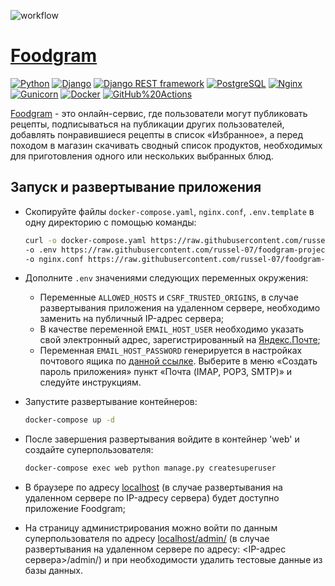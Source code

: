 ![workflow](https://github.com/russel-07/foodgram-project/actions/workflows/foodgram_workflow.yml/badge.svg)
 
# [Foodgram](https://russel.fun/)
 
[![Python](https://img.shields.io/badge/-Python-464646?style=flat-square&logo=Python)](https://www.python.org/)
[![Django](https://img.shields.io/badge/-Django-464646?style=flat-square&logo=Django)](https://www.djangoproject.com/)
[![Django REST framework](https://img.shields.io/badge/-Django%20REST%20Framework-464646?style=flat-square&logo=Django%20REST%20Framework)](https://www.django-rest-framework.org/)
[![PostgreSQL](https://img.shields.io/badge/-PostgreSQL-464646?style=flat-square&logo=PostgreSQL)](https://www.postgresql.org/)
[![Nginx](https://img.shields.io/badge/-NGINX-464646?style=flat-square&logo=NGINX)](https://nginx.org/ru/)
[![Gunicorn](https://img.shields.io/badge/-gunicorn-464646?style=flat-square&logo=gunicorn)](https://gunicorn.org/)
[![Docker](https://img.shields.io/badge/-Docker-464646?style=flat-square&logo=docker)](https://www.docker.com/)
[![GitHub%20Actions](https://img.shields.io/badge/-GitHub%20Actions-464646?style=flat-square&logo=GitHub%20actions)](https://github.com/features/actions)
 
[Foodgram](https://russel.fun/) - это онлайн-сервис, где пользователи могут публиковать рецепты, подписываться на публикации других пользователей, добавлять понравившиеся рецепты в список «Избранное», а перед походом в магазин скачивать сводный список продуктов, необходимых для приготовления одного или нескольких выбранных блюд.
 
## Запуск и развертывание приложения
- Cкопируйте файлы `docker-compose.yaml`, `nginx.conf`, `.env.template` в одну директорию с помощью команды:
    ```bash
    curl -o docker-compose.yaml https://raw.githubusercontent.com/russel-07/foodgram-project/main/docker-compose.yaml \
    -o .env https://raw.githubusercontent.com/russel-07/foodgram-project/main/.env.template \
    -o nginx.conf https://raw.githubusercontent.com/russel-07/foodgram-project/main/nginx.conf
    ```
 
- Дополните `.env` значениями следующих переменных окружения:
    - Переменные `ALLOWED_HOSTS` и `CSRF_TRUSTED_ORIGINS`, в случае развертывания приложения на удаленном сервере, необходимо заменить на публичный IP-адрес сервера;
    - В качестве переменной `EMAIL_HOST_USER` необходимо указать свой электронный адрес, зарегистрированный на [Яндекс.Почте](https://passport.yandex.ru/auth);
    - Переменная `EMAIL_HOST_PASSWORD` генерируется в настройках почтового ящика по [данной ссылке](https://id.yandex.ru/security/app-passwords). Выберите в меню «Создать пароль приложения» пункт «Почта (IMAP, POP3, SMTP)» и следуйте инструкциям.
 
- Запустите развертывание контейнеров:
    ```bash
    docker-compose up -d
    ```
 
- После завершения развертывания войдите в контейнер 'web' и создайте суперпользователя:
    ```bash
    docker-compose exec web python manage.py createsuperuser
    ```
 
- В браузере по адресу [localhost](http://localhost/) (в случае развертывания на удаленном сервере по IP-адресу сервера) будет доступно приложение Foodgram;
 
- На страницу администрирования можно войти по данным суперпользователя по адресу [localhost/admin/](http://localhost/admin/) (в случае развертывания на удаленном сервере по адресу: <IP-адрес сервера>/admin/) и при необходимости удалить тестовые данные из базы данных.